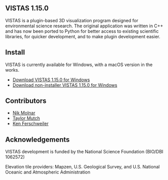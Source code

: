 ## VISTAS 1.15.0 ##

VISTAS is a plugin-based 3D visualization program designed for environmental science research. The original application
was written in C++ and has now been ported to Python for better access to existing scientific libraries, for quicker
development, and to make plugin development easier.

## Install ##

VISTAS is currently available for Windows, with a macOS version in the works.

* [Download VISTAS 1.15.0 for Windows](https://github.com/VISTAS-IVES/pyvistas/releases/download/1.14.0/VISTAS_1_15_0.exe)
* [Download non-installer VISTAS 1.15.0 for Windows](https://github.com/VISTAS-IVES/pyvistas/releases/download/1.15.0/VISTAS_NOINSTALL_1_15_0.zip)

## Contributors ##

* [Nik Molnar](https://github.com/nikmolnar)
* [Taylor Mutch](https://github.com/TaylorMutch)
* [Ken Ferschweiler](https://github.com/kennino)

## Acknowledgements ##

VISTAS development is funded by the National Science Foundation (BIO/DBI 1062572)

Elevation tile providers: Mapzen, U.S. Geological Survey, and U.S. National Oceanic and Atmospheric Administration
